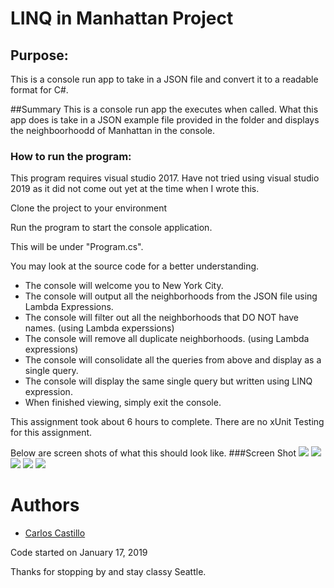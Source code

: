 # LINQ in Manhattan Project

## Purpose:
This is a console run app to take in a JSON file and convert it to a readable format for C#.

##Summary
This is a console run app the executes when called.  What this app does is take in a JSON example file provided in the folder and displays the neighboorhoodd of Manhattan in the console.

### How to run the program:
This program requires visual studio 2017.  Have not tried using visual studio 2019 as it did not come out yet at the time when I wrote this.
<p>Clone the project to your environment</p>
<p>Run the program to start the console application.</p>
This will be under "Program.cs".

You may look at the source code for a better understanding.

* The console will welcome you to New York City.
* The console will output all the neighborhoods from the JSON file using Lambda Expressions.
* The console will filter out all the neighborhoods that DO NOT have names.  (using Lambda experssions)
* The console will remove all duplicate neighborhoods. (using Lambda expressions)
* The console will consolidate all the queries from above and display as a single query.
* The console will display the same single query but written using LINQ expression.
* When finished viewing, simply exit the console.

This assignment took about 6 hours to complete.  There are no xUnit Testing for this assignment.

Below are screen shots of what this should look like.
###Screen Shot 
![](assets/CaptureOne.PNG?raw=true)
![](assets/CaptureTwo.PNG?raw=true)
![](assets/CaptureThree.PNG?raw=true)
![](assets/CaptureFour.PNG?raw=true)
![](assets/CaptureFive.PNG?raw=true)

# Authors
* [Carlos Castillo](https://github.com/castillocarlosr)
<p>Code started on January 17, 2019</p>
Thanks for stopping by and stay classy Seattle.
